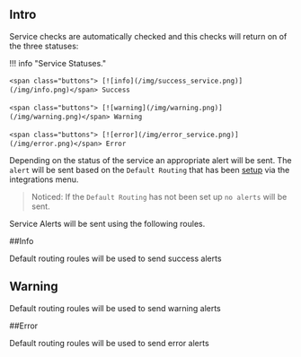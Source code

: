 
## Intro

Service checks are automatically checked and this checks will return on of the three statuses:

!!! info "Service Statuses."

    <span class="buttons"> [![info](/img/success_service.png)](/img/info.png)</span> Success

    <span class="buttons"> [![warning](/img/warning.png)](/img/warning.png)</span> Warning  

    <span class="buttons"> [![error](/img/error_service.png)](/img/error.png)</span> Error



Depending on the status of the service an appropriate alert will be sent.
The ```alert``` will be sent based on the ``` Default Routing ``` that has been [setup][1] via the integrations menu.

[1]: /how-to/default-routing/
   
> Noticed: If the ``` Default Routing ``` has not been set up ``` no alerts ``` will be sent.

Service Alerts will be sent using the following roules.

##Info

Default routing roules will be used to send <span class="myinfo"> success </span> alerts

## Warning

Default routing roules will be used to send  <span class="warning"> warning </span> alerts

##Error

Default routing roules will be used to send <span class="error"> error </span> alerts

